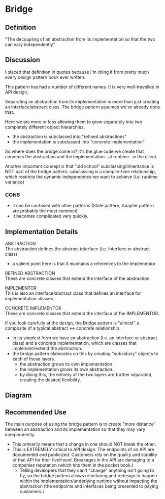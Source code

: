 # Bridge 

## Definition
"The decoupling of an abstraction from its implementation so that the two can
vary independently"

## Discussion
I placed that definition in quotes because I'm citing it from pretty much every 
design pattern book ever written. 

This pattern has had a number of different names. It is very well-travelled in 
API design. 

Separating an abstraction from its implementation is more than just creating an 
interface/abstract class. The bridge pattern assumes we've already done that. 

Here we are more or less allowing them to grow separately into two completely different
object hierarchies. 
- the abstraction is subclassed into "refined abstractions"
- the implementation is subclassed into "concrete implementation"

So where does the bridge come in? It's the glue code we create that connects the
abstraction and the implementation.. at runtime.. in the client. 

Another important concept is that "old school" subclassing/inheritance is NOT 
part of the bridge pattern. subclassing is a compile-time relationship, which
restricts the dynamic independence we want to achieve (i.e. runtime variance) 


### CONS
- it can be confused with other patterns (State pattern, Adapter pattern are
probably the most common)
- It becomes complicated very quickly.

## Implementation Details
ABSTRACTION<br>
The abstraction defines the abstract interface (i.e. Interface or abstract class)
- a salient point here is that it maintains a references to the Implementor

REFINED ABSTRACTION <br>
These are concrete classes that extend the interface of the abstraction. 

IMPLEMENTOR<br>
This is also an interface/abstract class that defines an interface for implementation
classes

CONCRETE IMPLEMENTOR<br>
These are concrete classes that extend the interface of the IMPLEMENTOR.

If you look carefully at the design, the Bridge pattern is "almost" a composite
of a typical abstract <-> concrete relationship. 
- In its simplest form we have an abstraction (i.e. an interface or abstract class) 
and a concrete implementation, which are classes that implement/extend the abstraction.
- the bridge pattern elaborates on this by creating "subsidiary" objects to each of 
those layers. 
    - the abstraction grows its own implementation
    - the implementation grows its own abstraction. 
    - by doing this, the entirety of the two layers are further separated, creating
    the desired flexibility. 



## Diagram

## Recommended Use
The main purpose of using the bridge pattern is to create "more distance" between 
an abstraction and its implementation so that they may vary independently. 
- This primarily means that a change in one should NOT break the other. 
- This is EXTREMELY critical to API design. The endpoints of an API are documented
and publicized. Customers rely on the quality and stability of that API for their
livelihood. Breakages in the API are damaging to a companies reputation (which hits
them in the pocket book.)
    - Telling developers that they can't "change" anything isn't going to fly, so
    the bridge pattern allows refactoring and redesign to happen within the
    implementation/underlying runtime without impacting the abstraction (the
    endpoints and interfaces being presented to paying customers.)
    
